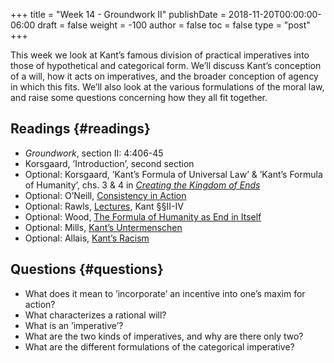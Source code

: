 +++
title = "Week 14 - Groundwork II"
publishDate = 2018-11-20T00:00:00-06:00
draft = false
weight = -100
author = false
toc = false
type = "post"
+++

This week we look at Kant&rsquo;s famous division of practical imperatives into those of hypothetical and categorical form. We&rsquo;ll discuss Kant&rsquo;s conception of a will, how it acts on imperatives, and the broader conception of agency in which this fits. We&rsquo;ll also look at the various formulations of the moral law, and raise some questions concerning how they all fit together.


## Readings {#readings}

-   _Groundwork_, section II: 4:406-45
-   Korsgaard, &rsquo;Introduction&rsquo;, second section
-   Optional: Korsgaard, &rsquo;Kant&rsquo;s Formula of Universal Law&rsquo; & &rsquo;Kant&rsquo;s Formula of Humanity&rsquo;, chs. 3 & 4 in [_Creating the Kingdom of Ends_](https://www.dropbox.com/s/13h4vph1n6ke5qi/korsgaard1996a%5Fcreating%5Fthe%5Fkingdom%5Fof%5Fends.pdf?dl=0)
-   Optional: O&rsquo;Neill, [Consistency in Action](https://www.dropbox.com/s/tw3qf2hd8kf8cap/oneill1989-ch5%5FConsistency%5Fin%5FAction.pdf?dl=0)
-   Optional: Rawls, [Lectures](https://www.dropbox.com/s/9g5ucr877nweciu/rawls2000%5Flectures%5Fon%5Fthe%5Fhistory%5Fof%5Fmoral%5Fphilosophy.pdf?dl=0), Kant §§II-IV
-   Optional: Wood, [The Formula of Humanity as End in Itself](https://www.dropbox.com/s/v3j3sq8alseh1jr/wood1999-ch4%5FThe%5FFormula%5Fof%5FHumanity%5Fas%5FEnd%5Fin%5FItself.pdf?dl=0)
-   Optional: Mills, [Kant&rsquo;s Untermenschen](https://www.dropbox.com/s/mhup2rer6ge7o1g/mills2017-ch6%5FKant%2527s%5FUntermenschen.pdf?dl=0)
-   Optional: Allais, [Kant&rsquo;s Racism](https://www.dropbox.com/s/sn5xx4uts5sqjkq/allais2016b%5Fkant%2527s%5Fracism.pdf?dl=0)


## Questions {#questions}

-   What does it mean to &rsquo;incorporate&rsquo; an incentive into one&rsquo;s maxim for action?
-   What characterizes a rational will?
-   What is an &rsquo;imperative&rsquo;?
-   What are the two kinds of imperatives, and why are there only two?
-   What are the different formulations of the categorical imperative?
